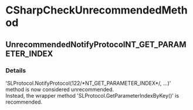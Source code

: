 ﻿---  
uid: Validator_3_15_16  
---

# CSharpCheckUnrecommendedMethod

## UnrecommendedNotifyProtocolNT\_GET\_PARAMETER\_INDEX

### Details

'SLProtocol.NotifyProtocol(122\/\*NT\_GET\_PARAMETER\_INDEX\*\/, ...)' method is now considered unrecommended.  
Instead, the wrapper method 'SLProtocol.GetParameterIndexByKey()' is recommended.
